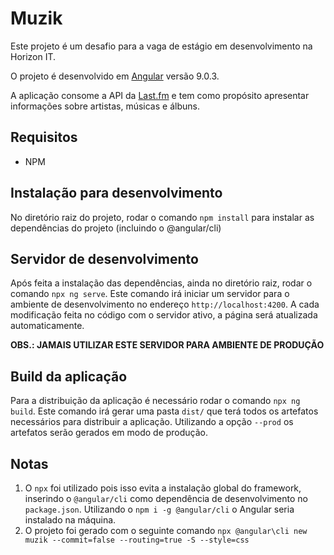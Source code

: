 # Muzik

Este projeto é um desafio para a vaga de estágio em desenvolvimento na Horizon IT.

O projeto é desenvolvido em [Angular](https://angular.io) versão 9.0.3.

A aplicação consome a API da [Last.fm](https://last.fm/api) e tem como propósito apresentar informações sobre artistas, músicas e álbuns.

## Requisitos
* NPM

## Instalação para desenvolvimento
No diretório raiz do projeto, rodar o comando `npm install` para instalar as dependências do projeto (incluindo o @angular/cli)

## Servidor de desenvolvimento
Após feita a instalação das dependências, ainda no diretório raiz, rodar o comando `npx ng serve`. Este comando irá iniciar um servidor para o ambiente de desenvolvimento no endereço `http://localhost:4200`.
A cada modificação feita no código com o servidor ativo, a página será atualizada automaticamente.

**OBS.: JAMAIS UTILIZAR ESTE SERVIDOR PARA AMBIENTE DE PRODUÇÃO**

## Build da aplicação
Para a distribuição da aplicação é necessário rodar o comando `npx ng build`. Este comando irá gerar uma pasta `dist/` que terá todos os artefatos necessários para distribuir a aplicação.
Utilizando a opção `--prod` os artefatos serão gerados em modo de produção.

## Notas
1. O `npx` foi utilizado pois isso evita a instalação global do framework, inserindo o `@angular/cli` como dependência de desenvolvimento no `package.json`. Utilizando o `npm i -g @angular/cli` o Angular seria instalado na máquina.
2. O projeto foi gerado com o seguinte comando `npx @angular\cli new muzik --commit=false --routing=true -S --style=css`